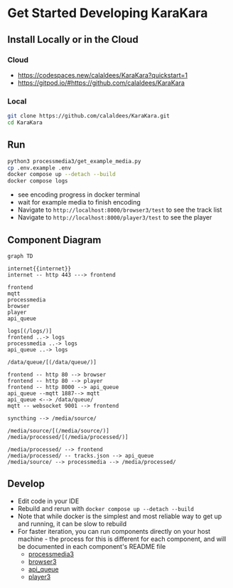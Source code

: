 # Get Started Developing KaraKara

## Install Locally or in the Cloud

### Cloud
* https://codespaces.new/calaldees/KaraKara?quickstart=1
* https://gitpod.io/#https://github.com/calaldees/KaraKara

### Local
```bash
git clone https://github.com/calaldees/KaraKara.git
cd KaraKara
```

## Run
```bash
python3 processmedia3/get_example_media.py
cp .env.example .env
docker compose up --detach --build
docker compose logs
```
* see encoding progress in docker terminal
* wait for example media to finish encoding
* Navigate to `http://localhost:8000/browser3/test` to see the track list
* Navigate to `http://localhost:8000/player3/test` to see the player

## Component Diagram

```mermaid
graph TD

internet{{internet}}
internet -- http 443 ---> frontend

frontend
mqtt
processmedia
browser
player
api_queue

logs[(/logs/)]
frontend ..-> logs
processmedia ..-> logs
api_queue ..-> logs

/data/queue/[(/data/queue/)]

frontend -- http 80 --> browser
frontend -- http 80 --> player
frontend -- http 8000 --> api_queue
api_queue --mqtt 1887--> mqtt
api_queue <--> /data/queue/
mqtt -- websocket 9001 --> frontend

syncthing --> /media/source/

/media/source/[(/media/source/)]
/media/processed/[(/media/processed/)]

/media/processed/ --> frontend
/media/processed/ -- tracks.json --> api_queue
/media/source/ --> processmedia --> /media/processed/
```

## Develop

* Edit code in your IDE
* Rebuild and rerun with `docker compose up --detach --build`
* Note that while docker is the simplest and most reliable way to get up and running, it can be slow to rebuild
* For faster iteration, you can run components directly on your host machine - the process for this is different for each component, and will be documented in each component's README file
  * [processmedia3](../processmedia3/README.md)
  * [browser3](../browser3/README.md)
  * [api_queue](../api_queue/README.md)
  * [player3](../player3/README.md)

